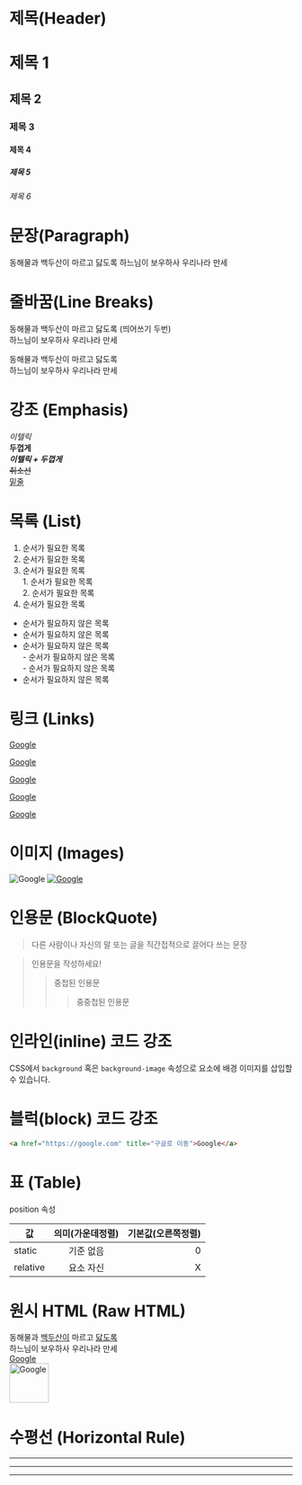 # 제목(Header)

# 제목 1
## 제목 2
### 제목 3
#### 제목 4
##### 제목 5
###### 제목 6

# 문장(Paragraph)

동해물과 백두산이 마르고 닳도록
하느님이 보우하사 우리나라 만세

# 줄바꿈(Line Breaks)

동해물과 백두산이 마르고 닳도록 (띄어쓰기 두번)  
하느님이 보우하사 우리나라 만세

동해물과 백두산이 마르고 닳도록<br/>
하느님이 보우하사 우리나라 만세

# 강조 (Emphasis)

_이텔릭_  
**두껍게**  
**_이텔릭 + 두껍게_**  
~~취소선~~  
<u>밑줄</u>  

# 목록 (List)

1. 순서가 필요한 목록
1. 순서가 필요한 목록
1. 순서가 필요한 목록  
        1. 순서가 필요한 목록  
        2. 순서가 필요한 목록
1. 순서가 필요한 목록

- 순서가 필요하지 않은 목록
- 순서가 필요하지 않은 목록
- 순서가 필요하지 않은 목록  
        - 순서가 필요하지 않은 목록  
        - 순서가 필요하지 않은 목록
- 순서가 필요하지 않은 목록

# 링크 (Links)

<a href="https://google.com">Google</a>

[Google](https://google.com)

<a href="https://google.com" title="구글로 이동">Google</a>

[Google](https://google.com "구글로 이동")

<a href="https://google.com" title="구글로 이동" target="_blank">Google</a>

# 이미지 (Images)

![Google](https://kgo.googleusercontent.com/profile_vrt_raw_bytes_1587515358_10512.png)
[![Google](https://kgo.googleusercontent.com/profile_vrt_raw_bytes_1587515358_10512.png)](https://google.com "구글로 이동")

# 인용문 (BlockQuote)

>다른 사람이나 자신의 말 또는 글을 직간접적으로 끌어다 쓰는 문장

>인용문을 작성하세요!
>>중첩된 인용문
>>>중중첩된 인용문

# 인라인(inline) 코드 강조

CSS에서 `background` 혹은 `background-image` 속성으로 요소에 배경 이미지를 삽입할 수 있습니다.

# 블럭(block) 코드 강조

```html
<a href="https://google.com" title="구글로 이동">Google</a>
```

# 표 (Table)

position 속성

값 | 의미(가운데정렬) | 기본값(오른쪽정렬)
--|:--:|--:
static | 기준 없음 | 0
relative | 요소 자신 | X

# 원시 HTML (Raw HTML)

동해물과 <u>백두산이</u> 마르고 <span style="text-decoration: underline;">닳도록</span><br/>
하느님이 보우하사 우리나라 만세  
<a href="https://google.com" title="구글로 이동" target="_blank">Google</a>  
<img width="70" src="https://kgo.googleusercontent.com/profile_vrt_raw_bytes_1587515358_10512.png" alt="Google"/>

# 수평선 (Horizontal Rule)

---

***

___